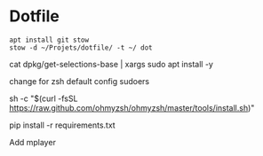 # Dotfile

```
apt install git stow
stow -d ~/Projets/dotfile/ -t ~/ dot
```

cat dpkg/get-selections-base | xargs sudo apt install -y


change for zsh default
config sudoers



sh -c "$(curl -fsSL https://raw.github.com/ohmyzsh/ohmyzsh/master/tools/install.sh)"


pip install -r requirements.txt


Add mplayer
